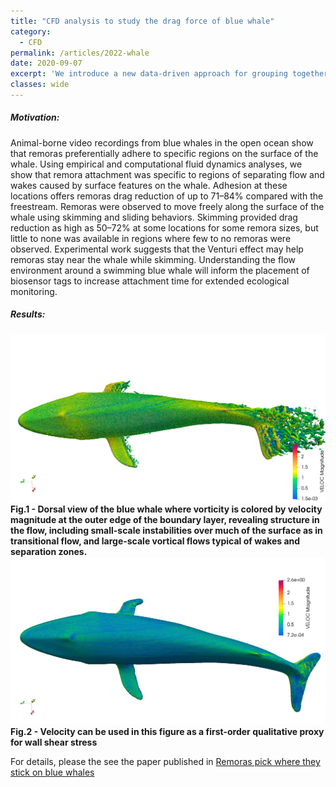```yaml
---
title: "CFD analysis to study the drag force of blue whale"
category:
  - CFD
permalink: /articles/2022-whale
date: 2020-09-07
excerpt: 'We introduce a new data-driven approach for grouping together transcripts in an experiment based on their inferential uncertainty. '
classes: wide
---
```


##### Motivation:
Animal-borne video recordings from blue whales in the open ocean show that remoras preferentially adhere to specific regions on the surface of the whale. Using empirical and computational fluid dynamics analyses, we show that remora attachment was specific to regions of separating flow and wakes caused by surface features on the whale. Adhesion at these locations offers remoras drag reduction of up to 71–84% compared with the freestream. Remoras were observed to move freely along the surface of the whale using skimming and sliding behaviors. Skimming provided drag reduction as high as 50–72% at some locations for some remora sizes, but little to none was available in regions where few to no remoras were observed. Experimental work suggests that the Venturi effect may help remoras stay near the whale while skimming. Understanding the flow environment around a swimming blue whale will inform the placement of biosensor tags to increase attachment time for extended ecological monitoring.
##### Results:
![plot1](/assets/images/q-criterion.png)
<b>Fig.1 - Dorsal view of the blue whale where vorticity is colored by velocity magnitude at the outer edge of the boundary layer, revealing structure in the flow, including small-scale instabilities over much of the surface as in transitional flow, and large-scale vortical flows typical of wakes and separation zones. </b>
![plot2](/assets/images/vel_profile.png)
<b>Fig.2 - Velocity can be used in this figure as a first-order qualitative proxy for wall shear stress</b>

For details, please the see the paper published in [Remoras pick where they stick on blue whales](10.1242/jeb.226654)
